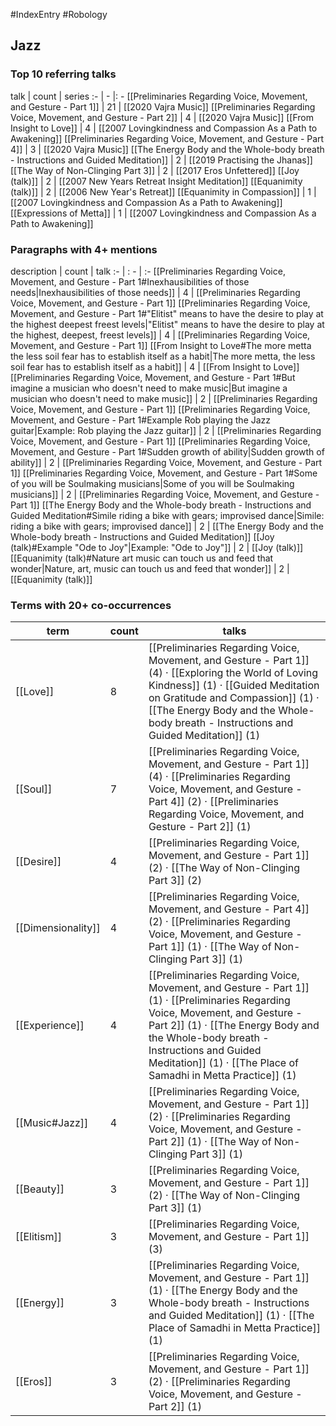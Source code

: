 #IndexEntry #Robology

## Jazz

### Top 10 referring talks
talk | count | series
:- | - |: -
[[Preliminaries Regarding Voice, Movement, and Gesture - Part 1]] | 21 | [[2020 Vajra Music]]
[[Preliminaries Regarding Voice, Movement, and Gesture - Part 2]] | 4 | [[2020 Vajra Music]]
[[From Insight to Love]] | 4 | [[2007 Lovingkindness and Compassion As a Path to Awakening]]
[[Preliminaries Regarding Voice, Movement, and Gesture - Part 4]] | 3 | [[2020 Vajra Music]]
[[The Energy Body and the Whole-body breath - Instructions and Guided Meditation]] | 2 | [[2019 Practising the Jhanas]]
[[The Way of Non-Clinging Part 3]] | 2 | [[2017 Eros Unfettered]]
[[Joy (talk)]] | 2 | [[2007 New Years Retreat Insight Meditation]]
[[Equanimity (talk)]] | 2 | [[2006 New Year's Retreat]]
[[Equanimity in Compassion]] | 1 | [[2007 Lovingkindness and Compassion As a Path to Awakening]]
[[Expressions of Metta]] | 1 | [[2007 Lovingkindness and Compassion As a Path to Awakening]]

### Paragraphs with 4+ mentions
description | count | talk
:- | : - | :-
[[Preliminaries Regarding Voice, Movement, and Gesture - Part 1#Inexhausibilities of those needs\|Inexhausibilities of those needs]] | 4 | [[Preliminaries Regarding Voice, Movement, and Gesture - Part 1]]
[[Preliminaries Regarding Voice, Movement, and Gesture - Part 1#"Elitist" means to have the desire to play at the highest deepest freest levels\|"Elitist" means to have the desire to play at the highest, deepest, freest levels]] | 4 | [[Preliminaries Regarding Voice, Movement, and Gesture - Part 1]]
[[From Insight to Love#The more metta the less soil fear has to establish itself as a habit\|The more metta, the less soil fear has to establish itself as a habit]] | 4 | [[From Insight to Love]]
[[Preliminaries Regarding Voice, Movement, and Gesture - Part 1#But imagine a musician who doesn't need to make music\|But imagine a musician who doesn't need to make music]] | 2 | [[Preliminaries Regarding Voice, Movement, and Gesture - Part 1]]
[[Preliminaries Regarding Voice, Movement, and Gesture - Part 1#Example Rob playing the Jazz guitar\|Example: Rob playing the Jazz guitar]] | 2 | [[Preliminaries Regarding Voice, Movement, and Gesture - Part 1]]
[[Preliminaries Regarding Voice, Movement, and Gesture - Part 1#Sudden growth of ability\|Sudden growth of ability]] | 2 | [[Preliminaries Regarding Voice, Movement, and Gesture - Part 1]]
[[Preliminaries Regarding Voice, Movement, and Gesture - Part 1#Some of you will be Soulmaking musicians\|Some of you will be Soulmaking musicians]] | 2 | [[Preliminaries Regarding Voice, Movement, and Gesture - Part 1]]
[[The Energy Body and the Whole-body breath - Instructions and Guided Meditation#Simile riding a bike with gears; improvised dance\|Simile: riding a bike with gears; improvised dance]] | 2 | [[The Energy Body and the Whole-body breath - Instructions and Guided Meditation]]
[[Joy (talk)#Example "Ode to Joy"\|Example: "Ode to Joy"]] | 2 | [[Joy (talk)]]
[[Equanimity (talk)#Nature art music can touch us and feed that wonder\|Nature, art, music can touch us and feed that wonder]] | 2 | [[Equanimity (talk)]]

### Terms with 20+ co-occurrences
term | count | talks
-|-|-
[[Love]] | 8 | <span class="counts">[[Preliminaries Regarding Voice, Movement, and Gesture - Part 1]] (4) · [[Exploring the World of Loving Kindness]] (1) · [[Guided Meditation on Gratitude and Compassion]] (1) · [[The Energy Body and the Whole-body breath - Instructions and Guided Meditation]] (1)</span> 
[[Soul]] | 7 | <span class="counts">[[Preliminaries Regarding Voice, Movement, and Gesture - Part 1]] (4) · [[Preliminaries Regarding Voice, Movement, and Gesture - Part 4]] (2) · [[Preliminaries Regarding Voice, Movement, and Gesture - Part 2]] (1)</span> 
[[Desire]] | 4 | <span class="counts">[[Preliminaries Regarding Voice, Movement, and Gesture - Part 1]] (2) · [[The Way of Non-Clinging Part 3]] (2)</span> 
[[Dimensionality]] | 4 | <span class="counts">[[Preliminaries Regarding Voice, Movement, and Gesture - Part 4]] (2) · [[Preliminaries Regarding Voice, Movement, and Gesture - Part 1]] (1) · [[The Way of Non-Clinging Part 3]] (1)</span> 
[[Experience]] | 4 | <span class="counts">[[Preliminaries Regarding Voice, Movement, and Gesture - Part 1]] (1) · [[Preliminaries Regarding Voice, Movement, and Gesture - Part 2]] (1) · [[The Energy Body and the Whole-body breath - Instructions and Guided Meditation]] (1) · [[The Place of Samadhi in Metta Practice]] (1)</span> 
[[Music#Jazz]] | 4 | <span class="counts">[[Preliminaries Regarding Voice, Movement, and Gesture - Part 1]] (2) · [[Preliminaries Regarding Voice, Movement, and Gesture - Part 2]] (1) · [[The Way of Non-Clinging Part 3]] (1)</span> 
[[Beauty]] | 3 | <span class="counts">[[Preliminaries Regarding Voice, Movement, and Gesture - Part 1]] (2) · [[The Way of Non-Clinging Part 3]] (1)</span> 
[[Elitism]] | 3 | <span class="counts">[[Preliminaries Regarding Voice, Movement, and Gesture - Part 1]] (3)</span> 
[[Energy]] | 3 | <span class="counts">[[Preliminaries Regarding Voice, Movement, and Gesture - Part 1]] (1) · [[The Energy Body and the Whole-body breath - Instructions and Guided Meditation]] (1) · [[The Place of Samadhi in Metta Practice]] (1)</span> 
[[Eros]] | 3 | <span class="counts">[[Preliminaries Regarding Voice, Movement, and Gesture - Part 1]] (2) · [[Preliminaries Regarding Voice, Movement, and Gesture - Part 2]] (1)</span> 

